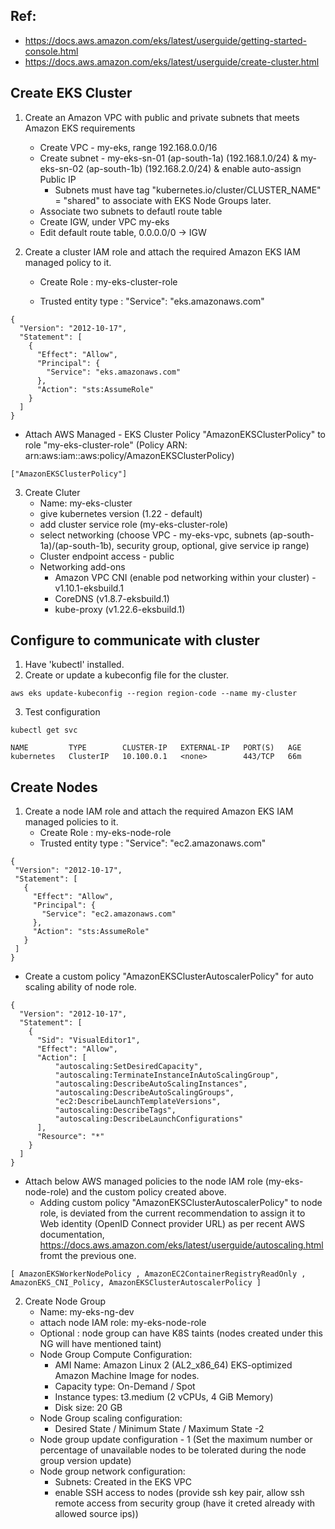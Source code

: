 ## Ref:

- https://docs.aws.amazon.com/eks/latest/userguide/getting-started-console.html
- https://docs.aws.amazon.com/eks/latest/userguide/create-cluster.html


## Create EKS Cluster

1. Create an Amazon VPC with public and private subnets that meets Amazon EKS requirements
    - Create VPC - my-eks, range 192.168.0.0/16
    - Create subnet - my-eks-sn-01 (ap-south-1a) (192.168.1.0/24) & my-eks-sn-02 (ap-south-1b) (192.168.2.0/24) & enable auto-assign Public IP
      - Subnets must have tag "kubernetes.io/cluster/CLUSTER_NAME" = "shared" to associate with EKS Node Groups later.
    - Associate two subnets to defautl route table
    - Create IGW, under VPC my-eks
    - Edit default route table, 0.0.0.0/0 -> IGW

2. Create a cluster IAM role and attach the required Amazon EKS IAM managed policy to it.

    - Create Role : my-eks-cluster-role

    - Trusted entity type : "Service": "eks.amazonaws.com"
```
{
  "Version": "2012-10-17",
  "Statement": [
    {
      "Effect": "Allow",
      "Principal": {
        "Service": "eks.amazonaws.com"
      },
      "Action": "sts:AssumeRole"
    }
  ]
}

```
 - Attach AWS Managed - EKS Cluster Policy "AmazonEKSClusterPolicy" to role "my-eks-cluster-role" (Policy ARN: arn:aws:iam::aws:policy/AmazonEKSClusterPolicy)
```
["AmazonEKSClusterPolicy"]
```
3. Create Cluter
    - Name: my-eks-cluster
    - give kubernetes version (1.22 - default)
    - add cluster service role (my-eks-cluster-role)
    - select networking (choose VPC - my-eks-vpc, subnets (ap-south-1a)/(ap-south-1b), security group, optional, give service ip range)
    - Cluster endpoint access - public
    - Networking add-ons 
        - Amazon VPC CNI (enable pod networking within your cluster) - v1.10.1-eksbuild.1
        - CoreDNS (v1.8.7-eksbuild.1)
        - kube-proxy (v1.22.6-eksbuild.1)


## Configure to communicate with cluster

1. Have 'kubectl' installed.
2. Create or update a kubeconfig file for the cluster.

```
aws eks update-kubeconfig --region region-code --name my-cluster
```
3. Test configuration

 ```
 kubectl get svc

 NAME         TYPE        CLUSTER-IP   EXTERNAL-IP   PORT(S)   AGE
kubernetes   ClusterIP   10.100.0.1   <none>        443/TCP   66m
 ```

## Create Nodes

1. Create a node IAM role and attach the required Amazon EKS IAM managed policies to it.
    - Create Role : my-eks-node-role
    - Trusted entity type : "Service": "ec2.amazonaws.com"
 ```
 {
  "Version": "2012-10-17",
  "Statement": [
    {
      "Effect": "Allow",
      "Principal": {
        "Service": "ec2.amazonaws.com"
      },
      "Action": "sts:AssumeRole"
    }
  ]
}
```
  - Create a custom policy "AmazonEKSClusterAutoscalerPolicy" for auto scaling ability of node role.
```
{
  "Version": "2012-10-17",
  "Statement": [
    {
      "Sid": "VisualEditor1",
      "Effect": "Allow",
      "Action": [
          "autoscaling:SetDesiredCapacity",
          "autoscaling:TerminateInstanceInAutoScalingGroup",
          "autoscaling:DescribeAutoScalingInstances",
          "autoscaling:DescribeAutoScalingGroups",
          "ec2:DescribeLaunchTemplateVersions",
          "autoscaling:DescribeTags",
          "autoscaling:DescribeLaunchConfigurations"
      ],
      "Resource": "*"
    }
  ]
}
```
  - Attach below AWS managed policies to the node IAM role (my-eks-node-role) and the custom policy created above.
    - Adding custom policy "AmazonEKSClusterAutoscalerPolicy" to node role, is deviated from the current recommendation to assign it to Web identity (OpenID Connect provider URL)
      as per recent AWS documentation, https://docs.aws.amazon.com/eks/latest/userguide/autoscaling.html fromt the previous one.

```
[ AmazonEKSWorkerNodePolicy , AmazonEC2ContainerRegistryReadOnly , AmazonEKS_CNI_Policy, AmazonEKSClusterAutoscalerPolicy ]
```

2. Create Node Group
    - Name: my-eks-ng-dev
    - attach node IAM role: my-eks-node-role
    - Optional : node group can have K8S taints (nodes created under this NG will have mentioned taint)
    - Node Group Compute Configuration:
        - AMI Name: Amazon Linux 2 (AL2_x86_64) EKS-optimized Amazon Machine Image for nodes.
        - Capacity type: On-Demand / Spot
        - Instance types: t3.medium (2 vCPUs, 4 GiB Memory)
        - Disk size: 20 GB
    - Node Group scaling configuration:
        - Desired State / Minimum State / Maximum State -2
    - Node group update configuration - 1 (Set the maximum number or percentage of unavailable nodes to be tolerated during the node group version update)
    - Node group network configuration:
        - Subnets: Created in the EKS VPC 
        - enable SSH access to nodes (provide ssh key pair, allow ssh remote access from security group (have it creted already with allowed source ips))